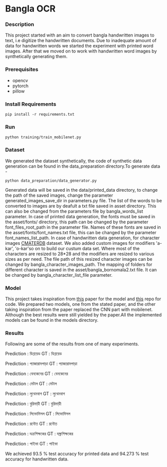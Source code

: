# Bangla OCR
### Description
This project started with an aim to convert bangla handwritten images to text, i.e digitize the handwritten documents. Due to inadequate amount of data for handwritten words we started the experiment with printed word images. After that we moved on to work with  handwritten word images by synthetically generating them.  

### Prerequisites 
* opencv 
* pytorch
* pillow

### Install Requirements 
```Language
pip install -r requirements.txt
```
### Run 
```Language
python training/train_mobilenet.py
```


### Dataset 
We generated the dataset synthetically, the code of synthetic data generation can be found in the data_preparation directory.To generate data - 
```Language
python data_preparation/data_generator.py
```
Generated data will be saved in the data/printed_data directory, to change the path of the saved images, change the parameter generated_images_save_dir in parameters.py file. The list of the words to be converted to images are by deafult a txt file saved in asset directory. This can also be changed from the parameters file by bangla_words_list parameter. 
In case of printed data generation, the fonts must be saved in the asset/fonts/ directory, this path can be changed by the parameter font_files_root_path in the parameter file.
Names of these fonts are saved in the asset/fonts/font_names.txt file, this can be changed by the parameter font_names_list_path. 
In case of handwritten data generation, for character images [CMATERDB](https://www.dropbox.com/s/55bhfr3ycvsewsi/CMATERdb%203.1.2.rar) dataset. We also added custom images for modifiers 'a-kar', 'o-kar'so on to build our custum data set. Where most of the characters are resized to 28*28 and the modifiers are resized to various sizes as per need. The file path of this resized character images can be changed by bangla_character_images_path. The mapping of folders for different character is saved in the asset/bangla_bornomala2.txt file. It can be changed by bangla_character_list_file parameter.
### Model 
This project takes inspiration from [this](https://arxiv.org/abs/1507.05717) paper for the model and [this](https://github.com/meijieru/crnn.pytorch) repo for code.
We prepared two models, one from the stated paper, and the other taking inspiration from the paper replaced the CNN part with mobilenet. Although the best results were still yielded by the paper.All the implemented models can be found in the models directory. 
### Results 
Following are some of the results from one of many experiments.


Prediction : ডিপ্লয়েড   GT : ডিপ্লয়েড

Prediction : প্যাজারামপাড়া   GT : প্যাজারামপাড়া

Prediction : বেনকেনের   GT : বেনকেনের

Prediction : মেটাল   GT : মেটাল

Prediction : লুথেনবাগ   GT : লুথেনবাগ

Prediction : বুরিমাড়ী   GT : বুরিমাড়ী

Prediction : লিভোমিসল   GT : লিভোমিসল

Prediction : রনৌত   GT : রনৌত

Prediction : দক্রশিক্ষকের   GT : দক্ষ্রশিক্ষকের

Prediction : পাইভা   GT : পাইভা


We achieved 93.5 % test accuracy for printed data and 94.273 % test accuracy for handwritten data. 

